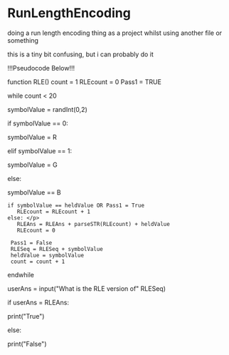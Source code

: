 # RunLengthEncoding
<p> doing a run length encoding thing as a project whilst using another file or something <p/>

<p> this is a tiny bit confusing, but i can probably do it </p>

<p> !!!Pseudocode Below!!! </p>

function RLE()
  count = 1
  RLEcount = 0
  Pass1 = TRUE
  
  <p> while count < 20 </p>
    <p> symbolValue = randInt(0,2) </p>
    <p> if symbolValue == 0: </p>
      <p> symbolValue = R </p>
    <p> elif symbolValue == 1: </p>
      <p> symbolValue = G </p>
    <p> else: </p>
      <p> symbolValue == B </p>

    if symbolValue == heldValue OR Pass1 = True 
       RLEcount = RLEcount + 1 
    else: </p>
       RLEAns = RLEAns + parseSTR(RLEcount) + heldValue 
       RLEcount = 0 

     Pass1 = False 
     RLESeq = RLESeq + symbolValue 
     heldValue = symbolValue 
     count = count + 1 
   endwhile
  
  <p> userAns = input("What is the RLE version of" RLESeq) </p>
  <p> if userAns = RLEAns: </p>
    <p> print("True") </p>
  <p> else: </p>
    <p> print("False") </p>
